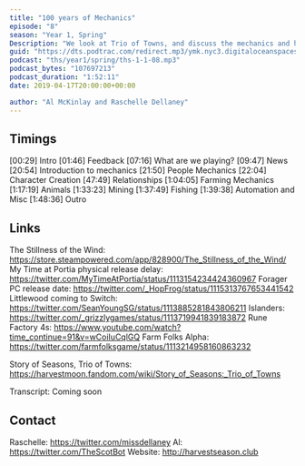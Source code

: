 ```yaml
---
title: "100 years of Mechanics"
episode: "8"
season: "Year 1, Spring"
Description: "We look at Trio of Towns, and discuss the mechanics and how you play the game."
guid: "https://dts.podtrac.com/redirect.mp3/ymk.nyc3.digitaloceanspaces.com/ths-1-1-8.mp3"
podcast: "ths/year1/spring/ths-1-1-08.mp3"
podcast_bytes: "107697213"
podcast_duration: "1:52:11"
date: 2019-04-17T20:00:00+00:00

author: "Al McKinlay and Raschelle Dellaney"
---
```


## Timings

[00:29] Intro
[01:46] Feedback
[07:16] What are we playing?
[09:47] News
[20:54] Introduction to mechanics
[21:50] People Mechanics
[22:04] Character Creation
[47:49] Relationships
[1:04:05] Farming Mechanics
[1:17:19] Animals
[1:33:23] Mining
[1:37:49] Fishing
[1:39:38] Automation and Misc
[1:48:36] Outro

## Links

The Stillness of the Wind: https://store.steampowered.com/app/828900/The_Stillness_of_the_Wind/
My Time at Portia physical release delay: https://twitter.com/MyTimeAtPortia/status/1113154234424360967
Forager PC release date: https://twitter.com/_HopFrog/status/1115313767653441542
Littlewood coming to Switch: https://twitter.com/SeanYoungSG/status/1113885281843806211
Islanders: https://twitter.com/_grizzlygames/status/1113719941839183872
Rune Factory 4s: https://www.youtube.com/watch?time_continue=91&v=wCoiIuCqlGQ
Farm Folks Alpha: https://twitter.com/farmfolksgame/status/1113214958160863232

Story of Seasons, Trio of Towns: https://harvestmoon.fandom.com/wiki/Story_of_Seasons:_Trio_of_Towns

Transcript: Coming soon

## Contact

Raschelle: https://twitter.com/missdellaney
Al: https://twitter.com/TheScotBot
Website: http://harvestseason.club
